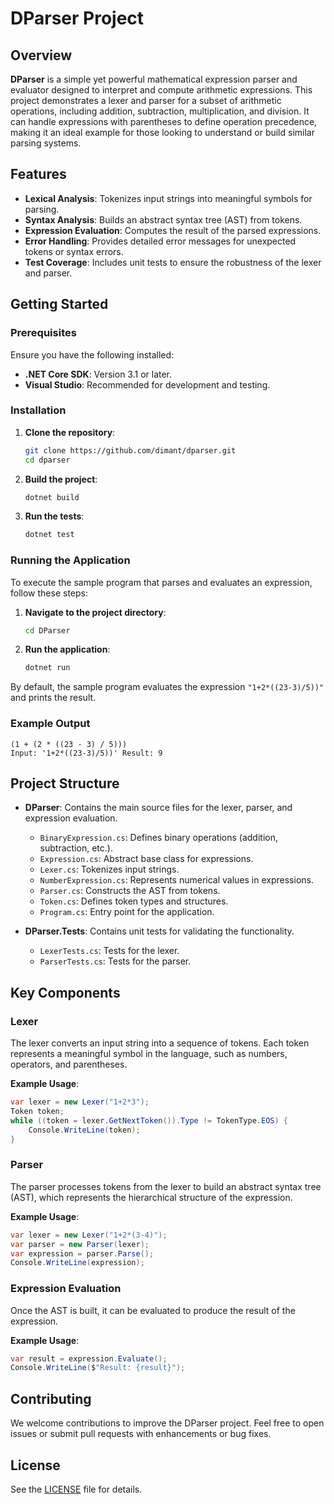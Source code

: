# DParser Project

## Overview

**DParser** is a simple yet powerful mathematical expression parser and evaluator designed to interpret and compute arithmetic expressions. This project demonstrates a lexer and parser for a subset of arithmetic operations, including addition, subtraction, multiplication, and division. It can handle expressions with parentheses to define operation precedence, making it an ideal example for those looking to understand or build similar parsing systems.

## Features

- **Lexical Analysis**: Tokenizes input strings into meaningful symbols for parsing.
- **Syntax Analysis**: Builds an abstract syntax tree (AST) from tokens.
- **Expression Evaluation**: Computes the result of the parsed expressions.
- **Error Handling**: Provides detailed error messages for unexpected tokens or syntax errors.
- **Test Coverage**: Includes unit tests to ensure the robustness of the lexer and parser.

## Getting Started

### Prerequisites

Ensure you have the following installed:

- **.NET Core SDK**: Version 3.1 or later.
- **Visual Studio**: Recommended for development and testing.

### Installation

1. **Clone the repository**:
    ```bash
    git clone https://github.com/dimant/dparser.git
    cd dparser
    ```

2. **Build the project**:
    ```bash
    dotnet build
    ```

3. **Run the tests**:
    ```bash
    dotnet test
    ```

### Running the Application

To execute the sample program that parses and evaluates an expression, follow these steps:

1. **Navigate to the project directory**:
    ```bash
    cd DParser
    ```

2. **Run the application**:
    ```bash
    dotnet run
    ```

By default, the sample program evaluates the expression `"1+2*((23-3)/5))"` and prints the result.

### Example Output

```
(1 + (2 * ((23 - 3) / 5)))
Input: '1+2*((23-3)/5))' Result: 9
```

## Project Structure

- **DParser**: Contains the main source files for the lexer, parser, and expression evaluation.
  - `BinaryExpression.cs`: Defines binary operations (addition, subtraction, etc.).
  - `Expression.cs`: Abstract base class for expressions.
  - `Lexer.cs`: Tokenizes input strings.
  - `NumberExpression.cs`: Represents numerical values in expressions.
  - `Parser.cs`: Constructs the AST from tokens.
  - `Token.cs`: Defines token types and structures.
  - `Program.cs`: Entry point for the application.

- **DParser.Tests**: Contains unit tests for validating the functionality.
  - `LexerTests.cs`: Tests for the lexer.
  - `ParserTests.cs`: Tests for the parser.

## Key Components

### Lexer

The lexer converts an input string into a sequence of tokens. Each token represents a meaningful symbol in the language, such as numbers, operators, and parentheses.

**Example Usage**:
```cs
var lexer = new Lexer("1+2*3");
Token token;
while ((token = lexer.GetNextToken()).Type != TokenType.EOS) {
    Console.WriteLine(token);
}
```

### Parser

The parser processes tokens from the lexer to build an abstract syntax tree (AST), which represents the hierarchical structure of the expression.

**Example Usage**:
```cs
var lexer = new Lexer("1+2*(3-4)");
var parser = new Parser(lexer);
var expression = parser.Parse();
Console.WriteLine(expression);
```

### Expression Evaluation

Once the AST is built, it can be evaluated to produce the result of the expression.

**Example Usage**:
```cs
var result = expression.Evaluate();
Console.WriteLine($"Result: {result}");
```

## Contributing

We welcome contributions to improve the DParser project. Feel free to open issues or submit pull requests with enhancements or bug fixes.

## License

See the [LICENSE](LICENSE) file for details.
